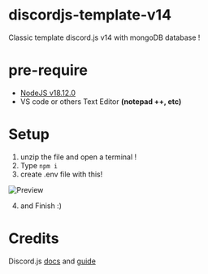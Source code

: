# discordjs-template-v14
Classic template discord.js v14 with mongoDB database !


# pre-require 

- [NodeJS v18.12.0](https://nodejs.org/en/download/) 
- VS code or others Text Editor __(notepad ++, etc)__


# Setup
1. unzip the file and open a terminal !
2. Type ```npm i```
3. create .env file with this! 


![Preview](https://user-images.githubusercontent.com/106020834/198229009-a5e238e3-ac5f-469c-b4cd-1df353a454a1.png)



4. and Finish :)


# Credits
Discord.js [docs](https://discord.js.org/#/docs/discord.js/main/general/welcome) and [guide](https://discordjs.guide/#before-you-begin)
